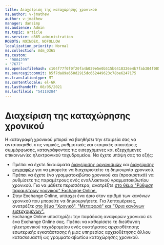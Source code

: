 ```yaml
---
title: Διαχείριση της καταχώρησης χρονικού
ms.author: v-jmathew
author: v-jmathew
manager: dansimp
ms.audience: Admin
ms.topic: article
ms.service: o365-administration
ROBOTS: NOINDEX, NOFOLLOW
localization_priority: Normal
ms.collection: Adm_O365
ms.custom:
- "9004299"
- "7677"
ms.openlocfilehash: c104f77f0f0f20fa4b029e5e0b515b6418326e4b7fab304f005fb67a18e2202a
ms.sourcegitcommit: b5f7da89a650d2915dc652449623c78be6247175
ms.translationtype: MT
ms.contentlocale: el-GR
ms.lasthandoff: 08/05/2021
ms.locfileid: "54119284"
---
```

# <a name="manage-journaling"></a>Διαχείριση της καταχώρησης χρονικού

Η καταγραφή χρονικού μπορεί να βοηθήσει την εταιρεία σας να ανταποκριθεί στις νομικές, ρυθμιστικές και εταιρικές απαιτήσεις συμμόρφωσης, καταγράφοντας τις εισερχόμενες και εξερχόμενες επικοινωνίες ηλεκτρονικού ταχυδρομείου. Να έχετε υπόψη σας τα εξής:

* Πρέπει να έχετε δικαιώματα [διαχείρισης οργανισμών](https://go.microsoft.com/fwlink/?linkid=2115259) και [διαχείρισης εγγραφών](https://go.microsoft.com/fwlink/?linkid=2115469) για να μπορείτε να διαχειριστείτε τη δημιουργία χρονικού.
* Πρέπει να έχετε ένα γραμματοκιβώτιο χρονικού και (προαιρετικά) να ρυθμίσετε τις παραμέτρους ενός εναλλακτικού γραμματοκιβωτίου χρονικού. Για να μάθετε περισσότερα, ανατρέξτε [στο θέμα "Ρύθμιση παραμέτρων χρονικού" Exchange Online.](https://go.microsoft.com/fwlink/?linkid=2115260)
* Στην Exchange Online, υπάρχει ένα όριο στον αριθμό των κανόνων χρονικού που μπορείτε να δημιουργήσετε. Για λεπτομέρειες, ανατρέξτε [στο θέμα "Χρονικό", "Μεταφορά" και "Όρια κανόνων εισερχομένων".](https://go.microsoft.com/fwlink/?linkid=2115261)
* Exchange Online υποστηρίζει την παράδοση αναφορών χρονικού σε ένα Exchange Online σας. Πρέπει να καθορίσετε τη διεύθυνση ηλεκτρονικού ταχυδρομείου ενός συστήματος αρχειοθέτησης εσωτερικής εγκατάστασης ή μιας υπηρεσίας αρχειοθέτησης άλλου κατασκευαστή ως γραμματοκιβωτίου καταχώρησης χρονικού.
